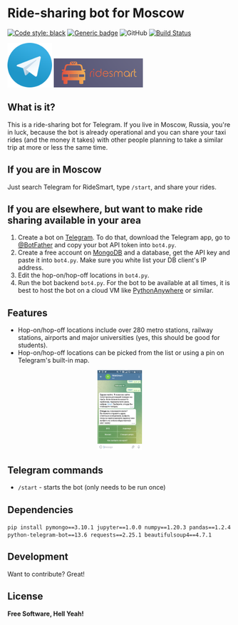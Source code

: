 # Ride-sharing bot for Moscow


<a href="https://github.com/psf/black"><img alt="Code style: black" src="https://img.shields.io/badge/code%20style-black-000000.svg"></a>
[![Generic badge](https://img.shields.io/badge/Contributions-Welcome-brightgreen.svg)](CONTRIBUTING.md)
![GitHub](https://img.shields.io/github/license/RomanKoshkin/ema_x_bot)
[![Build Status](https://travis-ci.org/joemccann/dillinger.svg?branch=master)](https://travis-ci.org/joemccann/dillinger)

<p float="left">
  <img src="Telegram_logo.svg" width="100" />
  <img src="logo.png" width="200" /> 
</p>


## What is it?

This is a ride-sharing bot for Telegram. If you live in Moscow, Russia, you're in luck, because the bot is already operational and you can share your taxi rides (and the money it takes) with other people planning to take a similar trip at more or less the same time.

## If you are in Moscow
Just search Telegram for RideSmart, type `/start`, and share your rides.

## If you are elsewhere, but want to make ride sharing available in your area

1. Create a bot on [Telegram](https://telegram.org/). To do that, download the Telegram app, go to [@BotFather](https://telegram.me/BotFather) and copy your bot API token into `bot4.py`.
2. Create a free account on [MongoDB](https://www.mongodb.com/) and a database, get the API key and paste it into `bot4.py`. Make sure you white list your DB client's IP address.
3. Edit the hop-on/hop-off locations in `bot4.py`.
4. Run the bot backend `bot4.py`. For the bot to be available at all times, it is best to host the bot on a cloud VM like [PythonAnywhere](https://pythonanywhere.com) or similar.

## Features

- Hop-on/hop-off locations include over 280 metro stations, railway stations, airports and major universities (yes, this should be good for students).
- Hop-on/hop-off locations can be picked from the list or using a pin on Telegram's built-in map.

<p align="center">
  <img src="tg_screen.png" style="width:20%">
</p>

## Telegram commands
- `/start` - starts the bot (only needs to be run once)

## Dependencies

`pip install pymongo==3.10.1 jupyter==1.0.0 numpy==1.20.3 pandas==1.2.4 python-telegram-bot==13.6 requests==2.25.1 beautifulsoup4==4.7.1`

## Development

Want to contribute? Great!

## License

**Free Software, Hell Yeah!**
